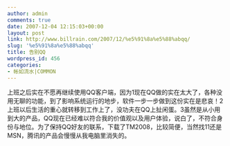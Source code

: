 ```yaml
---
author: admin
comments: true
date: 2007-12-04 12:15:03+00:00
layout: post
link: http://www.billrain.com/2007/12/%e5%91%8a%e5%88%abqq/
slug: '%e5%91%8a%e5%88%abqq'
title: 告别QQ
wordpress_id: 456
categories:
- 帐如流水|COMMON
---
```


上班之后实在不愿再继续使用QQ客户端，因为1现在QQ做的实在太大了，各种没用无聊的功能，到了影响系统运行的地步，软件一步一步做到这份实在是悲哀！2上班以后生活的重心就转移到工作上了，没功夫在QQ上扯闲蛋。3虽然是从小用到大的产品，QQ现在已经难以符合我的价值观以及用户体验，说白了，不符合身份与地位。为了保持QQ好友的联系，下载了TM2008，比较简便，当然找11还是MSN，腾讯的产品会慢慢从我电脑里消失的。
